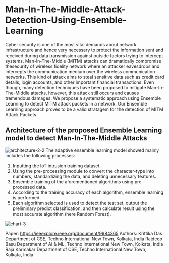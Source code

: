 # Man-In-The-Middle-Attack-Detection-Using-Ensemble-Learning
Cyber security is one of the most vital demands about network infrastructure and hence very necessary to protect the information sent and received during data transmission against outside factors trying to intercept systems. Man-In-The-Middle (MITM) attacks can dramatically compromise thesecurity of wireless fidelity network where an attacker eavesdrops and intercepts the communication medium over the wireless communication networks. This kind of attack aims to steal sensitive data such as credit card details, login accounts, and other important financial transactions. Even though, many detection techniques have been proposed to mitigate Man-In-The-Middle attacks, however, this attack still occurs and causes tremendous damages. We propose a systematic approach using Ensemble Learning to detect MITM attack packets in a network. Our Ensemble Learning approach proves to be a valid stratagem for the detection of MITM Attack Packets.

## Architecture of the proposed Ensemble Learning model to detect Man-In-The-Middle Attacks
![architecture-2-2](https://user-images.githubusercontent.com/91937177/211618549-2c4d5383-9d3f-42d3-b591-a2e700a6eaa1.png)
The adaptive ensemble learning model showed mainly includes the following processes:
1) Inputting the IoT intrusion training dataset.
2) Using the pre-processing module to convert the character-type into numbers, standardizing the data, and deleting unnecessary features.
3) Ensemble training of the aforementioned algorithms using pre-processed data.
4) According to the training accuracy of each algorithm, ensemble learning is performed.
5) Each algorithm selected is used to detect the test set, output the preliminary predict classification, and then calculate result using the most accurate algorithm (here Random Forest).

![chart-3](https://user-images.githubusercontent.com/91937177/211621146-a25aa87d-d4bf-40a1-9bc7-7f850adb8def.png)

Paper: https://ieeexplore.ieee.org/document/9984365
Authors: 
Krittika Das
Department of CSE, Techno International New Town, Kolkata, India
Rajdeep Basu
Department of AI & ML, Techno International New Town, Kolkata, India
Raja Karmakar
Department of CSE, Techno International New Town, Kolkata, India
